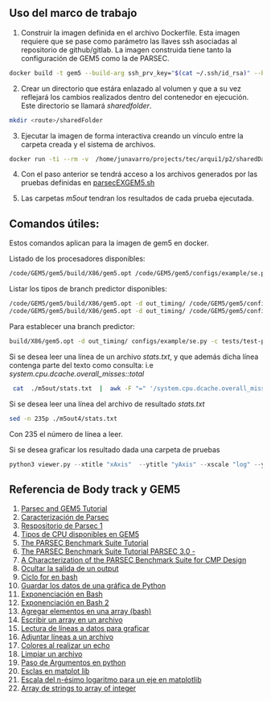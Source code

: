 ## Uso del marco de trabajo

1. Construir la imagen definida en el archivo Dockerfile. 
Esta imagen requiere que se pase como parámetro las llaves ssh asociadas al repositorio de github/gitlab. La imagen construida tiene tanto la configuración de GEM5 como la de PARSEC.
``` bash 
docker build -t gem5 --build-arg ssh_prv_key="$(cat ~/.ssh/id_rsa)" --build-arg ssh_pub_key="$(cat ~/.ssh/id_rsa.pub)"  .
```
2.  Crear un directorio que estára enlazado al volumen y que a su vez reflejará los cambios realizados dentro del contenedor en ejecución. Este directorio se llamará *sharedfolder*.
``` bash
mkdir <route>/sharedFolder
``` 
3. Ejecutar la imagen de forma interactiva creando un vínculo entre la carpeta creada y el sistema de archivos.
```bash
docker run -ti --rm -v  /home/junavarro/projects/tec/arqui1/p2/sharedData:/home/SharedData gem5 
```
4. Con el paso anterior se tendrá acceso a los archivos generados por las pruebas definidas en [parsecEXGEM5.sh](./scripts/parsecEXGEM5.sh)

5. Las carpetas *m5out<index>* tendran los resultados de cada prueba ejecutada.

## Comandos útiles: 

Estos comandos aplican para la imagen de gem5 en docker.

Listado de los procesadores disponibles:
```bash 
/code/GEM5/gem5/build/X86/gem5.opt /code/GEM5/gem5/configs/example/se.py -c /code/GEM5/gem5/tests/test-progs/hello/bin/x86/linux/hello --list-cpu-types
```

Listar los tipos de branch predictor disponibles:
``` bash 
/code/GEM5/gem5/build/X86/gem5.opt -d out_timing/ /code/GEM5/gem5/configs/example/se.py --list-bp-types
/code/GEM5/gem5/build/X86/gem5.opt -d out_timing/ /code/GEM5/gem5/configs/example/se.py --list-indirect-bp-types
```
Para establecer una branch predictor:

```bash 
build/X86/gem5.opt -d out_timing/ configs/example/se.py -c tests/test-progs/hello/bin/x86/linux/hello --cpu-type=TimingSimpleCPU --caches --bp-type=TournamentBP
```

Si se desea leer una línea de un archivo *stats.txt*, y que además dicha línea contenga parte del texto como consulta: i.e 
*system.cpu.dcache.overall_misses::total*

```bash
 cat  ./m5out/stats.txt  |  awk -F "=" '/system.cpu.dcache.overall_misses::total/ {print $0}'
``` 

Si se desea leer una línea del archivo de resultado *stats.txt*
``` bash 
sed -n 235p ./m5out4/stats.txt
``` 
Con 235 el número de línea a leer.

Si se desea graficar los resultado dada una carpeta de pruebas
```python 
python3 viewer.py --xtitle "xAxis"  --ytitle "yAxis" --xscale "log" --yscale "linear" --xbase 2 --ybase 10 --inputfolder "/home/SharedData/test1/"
```


## Referencia de Body track y GEM5
1. [Parsec and GEM5 Tutorial](https://gem5art.readthedocs.io/en/latest/tutorials/parsec-tutorial.html)
2. [Caracterización de Parsec](https://parsec.cs.princeton.edu/doc/parsec-report.pdf)
3. [Respositorio de Parsec 1](https://github.com/cirosantilli/parsec-benchmark)
4. [Tipos de CPU disponibles en GEM5](https://www.gem5.org/documentation/general_docs/cpu_models/SimpleCPU)
5. [The PARSEC Benchmark Suite Tutorial](https://parsec.cs.princeton.edu/tutorial/)
6. [The PARSEC Benchmark Suite Tutorial PARSEC 3.0 -](https://parsec.cs.princeton.edu/download/tutorial/3.0/parsec-tutorial.pdf)
7. [A Characterization of the PARSEC Benchmark Suite for CMP Design](https://parsec.cs.princeton.edu/doc/cornell-report.pdf)
8. [Ocultar la salida de un output](https://askubuntu.com/questions/474556/hiding-output-of-a-command)
9. [Ciclo for en bash](https://www.cyberciti.biz/faq/bash-for-loop/)
10. [Guardar los datos de una gráfica de Python](https://futurestud.io/tutorials/matplotlib-save-plots-as-file)
11. [Exponenciación en Bash](https://stackoverflow.com/questions/13111967/raise-to-the-power-in-shell)
12. [Exponenciación en Bash 2](https://unix.stackexchange.com/questions/299321/bash-multiplication-and-addition)
13. [Agregar elementos en una array (bash)](https://linuxhint.com/bash_append_array/)
14. [Escribir un array en un archivo](https://unix.stackexchange.com/questions/220692/store-array-to-file-and-load-array-from-file-in-bash)
15. [Lectura de líneas a datos para graficar](https://stackoverflow.com/questions/38532298/how-can-you-plot-data-from-a-txt-file-using-matplotlib)
16. [Adjuntar líneas a un archivo](https://linuxize.com/post/bash-append-to-file/#:~:text=In%20Linux%2C%20to%20append%20text,operator%20or%20the%20tee%20command.)
17. [Colores al realizar un echo](https://stackoverflow.com/questions/5947742/how-to-change-the-output-color-of-echo-in-linux)
18. [Limpiar un archivo](https://superuser.com/questions/90008/how-to-clear-the-contents-of-a-file-from-the-command-line)
19. [Paso de Argumentos en python](https://www.datacamp.com/community/tutorials/argument-parsing-in-python?utm_source=adwords_ppc&utm_campaignid=1455363063&utm_adgroupid=65083631748&utm_device=c&utm_keyword=&utm_matchtype=b&utm_network=g&utm_adpostion=&utm_creative=332602034364&utm_targetid=dsa-429603003980&utm_loc_interest_ms=&utm_loc_physical_ms=1003674&gclid=CjwKCAiAq8f-BRBtEiwAGr3DgeljBg4CobDuam1_ojp_8vi5S33jyximOGDNVnXWpzbCgpKvbk1axhoCU0oQAvD_BwE)
20. [Esclas en matplot lib](https://matplotlib.org/3.1.1/gallery/pyplots/pyplot_scales.html)
21. [Escala del n-ésimo logaritmo para un eje en matplotlib](https://stackoverflow.com/questions/8887544/making-square-axes-plot-with-log2-scales-in-matplotlib)
22. [Array de strings to array of integer](https://www.codegrepper.com/code-examples/delphi/convert+string+array+to+int+array+python)
